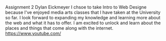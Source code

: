 Assignment 2
Dylan Eickmeyer 
I chsoe to take Intro to Web Designe because I've enjoyed media arts classes that I have taken at the University so far. I look forward to expanding my knowledge and learning more about the web and what it has to offer. I am excited to unlock and learn about the places and things that come along with the internet. 
https://www.youtube.com/
